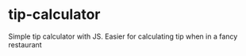 # tip-calculator
Simple tip calculator with JS. Easier for calculating tip when in a fancy restaurant
